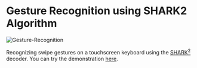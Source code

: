 # Gesture Recognition using SHARK2 Algorithm

![Gesture-Recognition](https://rmodi6.github.io/images/gesture-recognition.gif)  

Recognizing swipe gestures on a touchscreen keyboard using the 
[SHARK<sup>2</sup>](http://pokristensson.com/pubs/KristenssonZhaiUIST2004.pdf 'Shark2 Decoder') 
decoder. You can try the demonstration [here](http://rmodi6.pythonanywhere.com/gesture-recognition).
